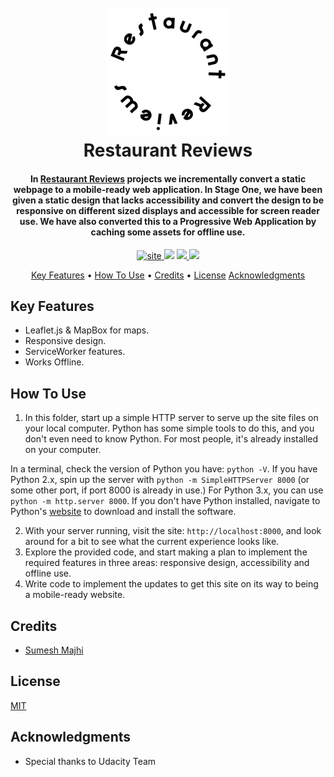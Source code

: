 <h1 align="center">
    <br>
    <a href="#"><img src="img/icon.png" alt="Omnifood" width="200"></a>
    <br>
    Restaurant Reviews
    <br>
</h1>

<h4 align="center">In <a href="https://majhirockzz.github.io/HTML5-and-CSS3-Project-5/" target="_blank">Restaurant Reviews</a> projects we incrementally convert a static webpage to a mobile-ready web application. In Stage One, we have been given a static design that lacks accessibility and convert the design to be responsive on different sized displays and accessible for screen reader use. We have also converted this to a Progressive Web Application by caching some assets for offline use.</h4>

<p align="center">
    <a href="https://majhirockzz.github.io/HTML5-and-CSS3-Project-1/">
        <img src="https://img.shields.io/badge/site-up%20and%20running-lightgrey.svg" alt="site">
    </a>
    <a href="https://github.com/MajhiRockzZ/HTML5-and-CSS3-Project-1/blob/master/LICENSE"><img src="https://img.shields.io/github/license/mashape/apistatus.svg"></a>
    <a href="https://github.com/MajhiRockzZ/HTML5-and-CSS3-Project-1/">
        <img src="https://img.shields.io/badge/repo%20size-2.12%20MB-blue.svg">
    </a>
    <a href="https://github.com/MajhiRockzZ/HTML5-and-CSS3-Project-1/">
        <img src="https://img.shields.io/github/commit-status/badges/shields/master/5d4ab86b1b5ddfb3c4a70a70bd19932c52603b8c.svg">
    </a>
</p>

<p align="center">
    <a href="#key-features">Key Features</a> •
    <a href="#how-to-use">How To Use</a> •
    <a href="#credits">Credits</a> •
    <a href="#license">License</a>
    <a href="#acknowledgments">Acknowledgments</a>
</p>

## Key Features

- Leaflet.js & MapBox for maps.
- Responsive design.
- ServiceWorker features.
- Works Offline.

## How To Use

1. In this folder, start up a simple HTTP server to serve up the site files on your local computer. Python has some simple tools to do this, and you don't even need to know Python. For most people, it's already installed on your computer. 

In a terminal, check the version of Python you have: `python -V`. If you have Python 2.x, spin up the server with `python -m SimpleHTTPServer 8000` (or some other port, if port 8000 is already in use.) For Python 3.x, you can use `python -m http.server 8000`. If you don't have Python installed, navigate to Python's [website](https://www.python.org/) to download and install the software.

2. With your server running, visit the site: `http://localhost:8000`, and look around for a bit to see what the current experience looks like.
3. Explore the provided code, and start making a plan to implement the required features in three areas: responsive design, accessibility and offline use.
4. Write code to implement the updates to get this site on its way to being a mobile-ready website.

## Credits

- [Sumesh Majhi](https://github.com/MajhiRockzZ)

## License

[MIT](https://github.com/MajhiRockzZ/FEND-Project-5/blob/master/LICENSE)

## Acknowledgments

- Special thanks to Udacity Team